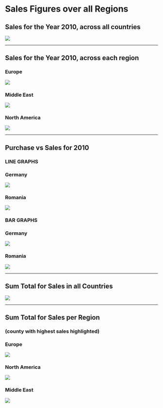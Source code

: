 # Sales Figures over all Regions

## Sales for the Year 2010, across all countries

<img src="./chart_img/1_sales_2010.png" />

----

## Sales for the Year 2010, across each region

### Europe

<img src="./chart_img/2_EU_sales_2010.png" />

### Middle East

<img src="./chart_img/3_Me_sales_2010.png" />

### North America

<img src="./chart_img/4_NA_sales_2010.png" />

----

## Purchase vs Sales for 2010

### LINE GRAPHS

### Germany

<img src="./chart_img/5_germany_sales_purchase_2010.png" />

### Romania

<img src="./chart_img/6_romania_sales_purchase_2010.png" />

### BAR GRAPHS

### Germany

<img src="./chart_img/7_germany_sales_purchase_2010_bargraph.png" />

### Romania

<img src="./chart_img/8_romania_sales_purchase_2010_bargraph.png" />


----

## Sum Total for Sales in all Countries

<img src="./chart_img/9_total_sales_figures_pie.png" />

----

## Sum Total for Sales per Region
### (county with highest sales highlighted)

### Europe

<img src="./chart_img/10_top_sales_figures_EU_pie.png" />

### North America

<img src="./chart_img/11_top_sales_figures_NA_pie.png" />


### Middle East

<img src="./chart_img/12_top_sales_figures_ME_pie.png" />



